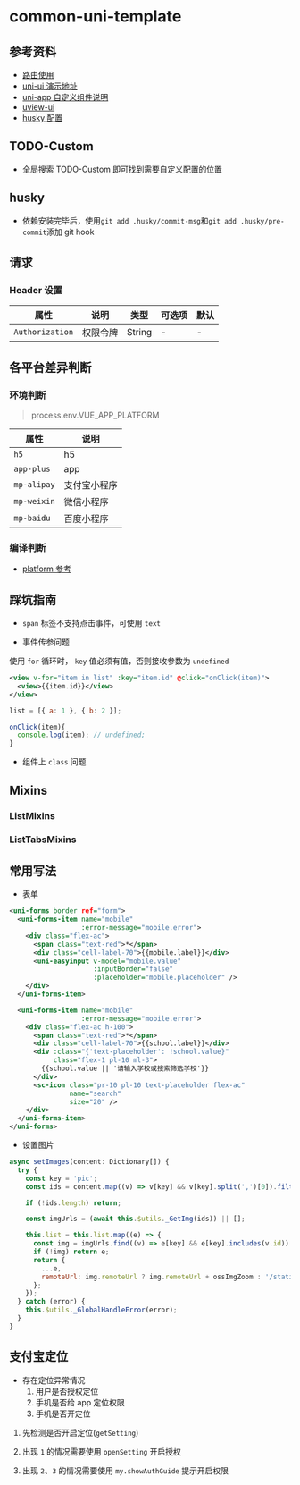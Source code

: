 # common-uni-template

## 参考资料

- [路由使用](https://hhyang.cn/v2/start/applets/explian.html)
- [uni-ui 演示地址](https://hellouniapp.dcloud.net.cn/pages/component/view/view)
- [uni-app 自定义组件说明](https://uniapp.dcloud.io/vue-components)
- [uview-ui](https://www.uviewui.com/components/intro.html)
- [husky 配置](https://juejin.cn/post/6982192362583752741)

## TODO-Custom

- 全局搜索 TODO-Custom 即可找到需要自定义配置的位置

## husky

- 依赖安装完毕后，使用`git add .husky/commit-msg`和`git add .husky/pre-commit`添加 git hook

## 请求

### Header 设置

| 属性            | 说明     | 类型   | 可选项 | 默认 |
| --------------- | -------- | ------ | ------ | ---- |
| `Authorization` | 权限令牌 | String | -      | -    |

## 各平台差异判断

### 环境判断

> process.env.VUE_APP_PLATFORM

| 属性        | 说明         |
| ----------- | ------------ |
| `h5`        | h5           |
| `app-plus`  | app          |
| `mp-alipay` | 支付宝小程序 |
| `mp-weixin` | 微信小程序   |
| `mp-baidu`  | 百度小程序   |

### 编译判断

- [platform 参考](https://uniapp.dcloud.io/platform)

## 踩坑指南

- `span` 标签不支持点击事件，可使用 `text`

- 事件传参问题

使用 `for` 循环时， `key` 值必须有值，否则接收参数为 `undefined`

```xml
<view v-for="item in list" :key="item.id" @click="onClick(item)">
  <view>{{item.id}}</view>
</view>
```

```js
list = [{ a: 1 }, { b: 2 }];

onClick(item){
  console.log(item); // undefined;
}
```

- 组件上 `class` 问题

## Mixins

### ListMixins

### ListTabsMixins

## 常用写法

- 表单

```xml
<uni-forms border ref="form">
  <uni-forms-item name="mobile"
                  :error-message="mobile.error">
    <div class="flex-ac">
      <span class="text-red">*</span>
      <div class="cell-label-70">{{mobile.label}}</div>
      <uni-easyinput v-model="mobile.value"
                     :inputBorder="false"
                     :placeholder="mobile.placeholder" />
    </div>
  </uni-forms-item>

  <uni-forms-item name="mobile"
                  :error-message="mobile.error">
    <div class="flex-ac h-100">
      <span class="text-red">*</span>
      <div class="cell-label-70">{{school.label}}</div>
      <div :class="{'text-placeholder': !school.value}"
           class="flex-1 pl-10 ml-3">
        {{school.value || '请输入学校或搜索筛选学校'}}
      </div>
      <sc-icon class="pr-10 pl-10 text-placeholder flex-ac"
               name="search"
               size="20" />
    </div>
  </uni-forms-item>
</uni-forms>
```

- 设置图片

```js
async setImages(content: Dictionary[]) {
  try {
    const key = 'pic';
    const ids = content.map((v) => v[key] && v[key].split(',')[0]).filter(Boolean);

    if (!ids.length) return;

    const imgUrls = (await this.$utils._GetImg(ids)) || [];

    this.list = this.list.map((e) => {
      const img = imgUrls.find((v) => e[key] && e[key].includes(v.id)) || {};
      if (!img) return e;
      return {
        ...e,
        remoteUrl: img.remoteUrl ? img.remoteUrl + ossImgZoom : '/static/images/logo.png',
      };
    });
  } catch (error) {
    this.$utils._GlobalHandleError(error);
  }
}
```

## 支付宝定位

- 存在定位异常情况
  1. 用户是否授权定位
  2. 手机是否给 app 定位权限
  3. 手机是否开定位

1. 先检测是否开启定位(`getSetting`)

2. 出现 `1` 的情况需要使用 `openSetting` 开启授权

3. 出现 `2`、`3` 的情况需要使用 `my.showAuthGuide` 提示开启权限

